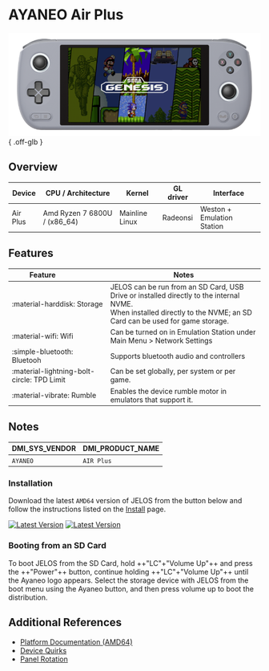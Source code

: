 # AYANEO Air Plus

![](../../_inc/images/devices/ayaneo-air-plus.png){ .off-glb }

## Overview

| Device | CPU / Architecture | Kernel | GL driver | Interface |
| -- | -- | -- | -- | -- |
| Air Plus | Amd Ryzen 7 6800U / (x86_64) | Mainline Linux | Radeonsi | Weston + Emulation Station |

## Features

| Feature&nbsp;&nbsp;&nbsp;&nbsp;&nbsp;&nbsp;&nbsp;&nbsp;&nbsp;&nbsp;&nbsp;&nbsp;&nbsp;&nbsp;&nbsp;&nbsp; | Notes |
| -- | -- |
| :material-harddisk: Storage | JELOS can be run from an SD Card, USB Drive or installed directly to the internal NVME. <br> When installed directly to the NVME; an SD Card can be used for game storage. |
| :material-wifi: Wifi | Can be turned on in Emulation Station under Main Menu > Network Settings |
| :simple-bluetooth: Bluetooh | Supports bluetooth audio and controllers |
| :material-lightning-bolt-circle: TPD Limit | Can be set globally, per system or per game. |
| :material-vibrate: Rumble | Enables the device rumble motor in emulators that support it. |

## Notes

| DMI_SYS_VENDOR | DMI_PRODUCT_NAME |
| -- | -- |
| `AYANEO ` | `AIR Plus` |

### Installation

Download the latest `AMD64` version of JELOS from the button below and follow the instructions listed on the [Install](../../../play/install/) page.

[![Latest Version](https://img.shields.io/github/release/JustEnoughLinuxOS/distribution.svg?labelColor=111111&color=5998FF&label=Latest&style=flat#only-light)](https://github.com/JustEnoughLinuxOS/distribution/releases/latest)
[![Latest Version](https://img.shields.io/github/release/JustEnoughLinuxOS/distribution.svg?labelColor=dddddd&color=5998FF&label=Latest&style=flat#only-dark)](https://github.com/JustEnoughLinuxOS/distribution/releases/latest)

### Booting from an SD Card

To boot JELOS from the SD Card, hold ++"LC"+"Volume Up"++ and press the ++"Power"++ button, continue holding ++"LC"+"Volume Up"++ until the Ayaneo logo appears.  Select the storage device with JELOS from the boot menu using the Ayaneo button, and then press volume up to boot the distribution.

## Additional References

- [Platform Documentation (AMD64)](https://github.com/JustEnoughLinuxOS/distribution/blob/main/documentation/PER_DEVICE_DOCUMENTATION/AMD64)
- [Device Quirks](https://github.com/JustEnoughLinuxOS/distribution/tree/main/packages/hardware/quirks/devices/AYANEO%20AIR%20Plus)
- [Panel Rotation](https://github.com/JustEnoughLinuxOS/distribution/blob/main/packages/kernel/linux/patches/AMD64/002-display-quirks.patch)
